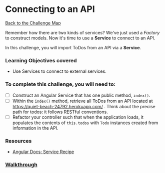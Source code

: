 # Connecting to an API

[Back to the Challenge Map](00_challenge_map.md)

Remember how there are two kinds of services? We've just used a _Factory_ to construct models. Now it's time to use a **Service** to connect to an API.

In this challenge, you will import ToDos from an API via a **Service**.

### Learning Objectives covered
- Use Services to connect to external services.

### To complete this challenge, you will need to:

- [ ] Construct an Angular Service that has one public method, `index()`.
- [ ] Within the `index()` method, retrieve all ToDos from an API located at https://quiet-beach-24792.herokuapp.com/ . Think about the precise path for todos: it follows RESTful conventions.
- [ ] Refactor your controller such that when the application loads, it populates the contents of `this.todos` with `Todo` instances created from information in the API.

### Resources

- [Angular Docs: Service Recipe](https://docs.angularjs.org/guide/providers#service-recipe)

### [Walkthrough](walkthroughs/07_connecting_to_an_api.md)
